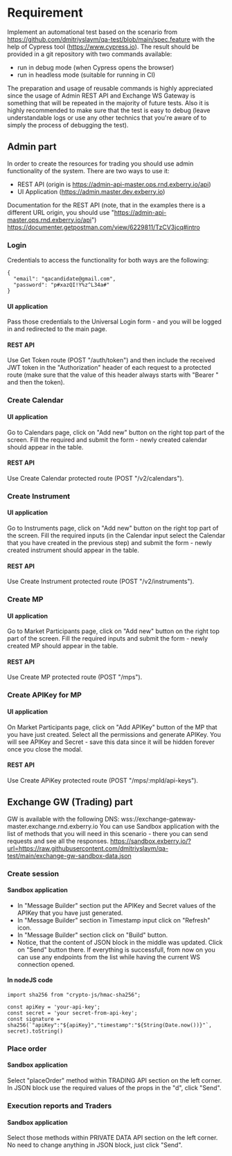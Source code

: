 # Requirement
Implement an automational test based on the scenario from https://github.com/dmitriyslaym/qa-test/blob/main/spec.feature with the help of Cypress tool (https://www.cypress.io).
The result should be provided in a git repository with two commands available:
- run in debug mode (when Cypress opens the browser)
- run in headless mode (suitable for running in CI)

The preparation and usage of reusable commands is highly appreciated since the usage of Admin REST API and Exchange WS Gateway is something that will be repeated in the majority of future tests.
Also it is highly recommended to make sure that the test is easy to debug (leave understandable logs or use any other technics that you're aware of to simply the process of debugging the test).

## Admin part
In order to create the resources for trading you should use admin functionality of the system.
There are two ways to use it:
- REST API (origin is https://admin-api-master.ops.rnd.exberry.io/api)
- UI Application (https://admin.master.dev.exberry.io)

Documentation for the REST API (note, that in the examples there is a different URL origin, you should use "https://admin-api-master.ops.rnd.exberry.io/api")
https://documenter.getpostman.com/view/6229811/TzCV3jcq#intro

### Login

Credentials to access the functionality for both ways are the following:
```
{
  "email": "qacandidate@gmail.com",
  "password": "p#xazQI!Y%z^L34a#"
}
```
#### UI application
Pass those credentials to the Universal Login form - and you will be logged in and redirected to the main page.

#### REST API
Use Get Token route (POST "/auth/token") and then include the received JWT token in the "Authorization" header of each request to a protected route (make sure that the value of this header always starts with "Bearer " and then the token).

### Create Calendar
#### UI application
Go to Calendars page, click on "Add new" button on the right top part of the screen. Fill the required and submit the form - newly created calendar should appear in the table.

#### REST API
Use Create Calendar protected route (POST "/v2/calendars").

### Create Instrument
#### UI application
Go to Instruments page, click on "Add new" button on the right top part of the screen. Fill the required inputs (in the Calendar input select the Calendar that you have created in the previous step) and submit the form - newly created instrument should appear in the table.

#### REST API
Use Create Instrument protected route (POST "/v2/instruments").

### Create MP
#### UI application
Go to Market Participants page, click on "Add new" button on the right top part of the screen. Fill the required inputs and submit the form - newly created MP should appear in the table.

#### REST API
Use Create MP protected route (POST "/mps").

### Create APIKey for MP
#### UI application
On Market Participants page, click on "Add APIKey" button of the MP that you have just created. Select all the permissions and generate APIKey. You will see APIKey and Secret - save this data since it will be hidden forever once you close the modal.

#### REST API
Use Create APiKey protected route (POST "/mps/:mpId/api-keys").

## Exchange GW (Trading) part
GW is available with the following DNS:
wss://exchange-gateway-master.exchange.rnd.exberry.io
You can use Sandbox application with the list of methods that you will need in this scenario - there you can send requests and see all the responses.
https://sandbox.exberry.io/?url=https://raw.githubusercontent.com/dmitriyslaym/qa-test/main/exchange-gw-sandbox-data.json

### Create session
#### Sandbox application
- In "Message Builder" section put the APIKey and Secret values of the APIKey that you have just generated.
- In "Message Builder" section in Timestamp input click on "Refresh" icon.
- In "Message Builder" section click on "Build" button.
- Notice, that the content of JSON block in the middle was updated. Click on "Send" button there. If everything is successfull, from now on you can use any endpoints from the list while having the current WS connection opened.

#### In nodeJS code
```
import sha256 from "crypto-js/hmac-sha256";

const apiKey = 'your-api-key';
const secret = 'your secret-from-api-key';
const signature = sha256(`"apiKey":"${apiKey}","timestamp":"${String(Date.now())}"`, secret).toString()
```

### Place order
#### Sandbox application
Select "placeOrder" method within TRADING API section on the left corner. In JSON block use the required values of the props in the "d", click "Send".

### Execution reports and Traders
#### Sandbox application
Select those methods within PRIVATE DATA API section on the left corner. No need to change anything in JSON block, just click "Send".


